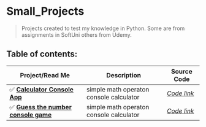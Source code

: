# **Small_Projects**
> Projects created to test my knowledge in Python.
> Some are from assignments in SoftUni others from Udemy.
## Table of contents:
| Project/Read Me | Description | Source Code|
| --- | --- | --- |
| :white_check_mark: [**Calculator Console App**](https://github.com/DelyanNikolov/Small_Projects/blob/main/Calculator_Console_App/ReadMe.md) | simple math operaton console calculator |[*Code link*](https://github.com/DelyanNikolov/Small_Projects/blob/main/Calculator_Console_App/calculator.py)| |
| :white_check_mark: [**Guess the number console game**](https://github.com/DelyanNikolov/Small_Projects/blob/main/Guess_The_Number_Console_Game/readme.md) | simple math operaton console calculator |[*Code link*](https://github.com/DelyanNikolov/Small_Projects/blob/main/Guess_The_Number_Console_Game/Guess_the_Number.py)| |
